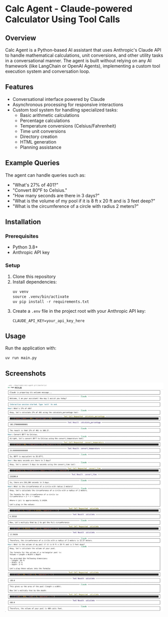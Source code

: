 # Calc Agent - Claude-powered Calculator Using Tool Calls

## Overview
Calc Agent is a Python-based AI assistant that uses Anthropic's Claude API to handle mathematical calculations, unit conversions, and other utility tasks in a conversational manner. The agent is built without relying on any AI framework (like LangChain or OpenAI Agents), implementing a custom tool execution system and conversation loop.

## Features
- Conversational interface powered by Claude
- Asynchronous processing for responsive interactions
- Custom tool system for handling specialized tasks:
  - Basic arithmetic calculations
  - Percentage calculations
  - Temperature conversions (Celsius/Fahrenheit)
  - Time unit conversions
  - Directory creation
  - HTML generation
  - Planning assistance

## Example Queries
The agent can handle queries such as:
- "What's 27% of 401?"
- "Convert 80°F to Celsius."
- "How many seconds are there in 3 days?"
- "What is the volume of my pool if it is 8 ft x 20 ft and is 3 feet deep?"
- "What is the circumference of a circle with radius 2 meters?"

## Installation

### Prerequisites
- Python 3.8+
- Anthropic API key

### Setup
1. Clone this repository
2. Install dependencies:
   ```
   uv venv
   source .venv/bin/activate
   uv pip install -r requirements.txt
   ```
3. Create a `.env` file in the project root with your Anthropic API key:
   ```
   CLAUDE_API_KEY=your_api_key_here
   ```

## Usage
Run the application with:

```
uv run main.py
```

## Screenshots

![Screenshot of Calc Agent in action](screenshot.png)
